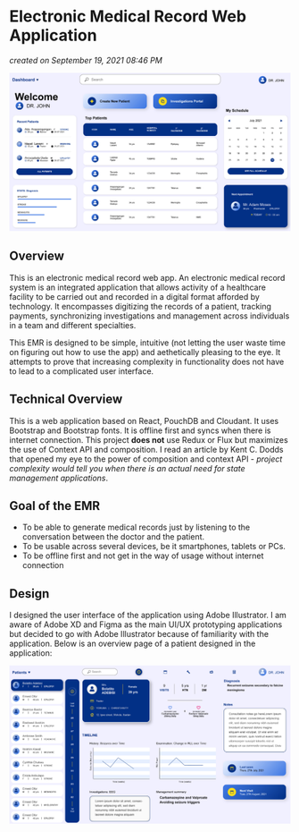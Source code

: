 # Electronic Medical Record Web Application
_created on September 19, 2021 08:46 PM_

![Patient Overview](https://github.com/Adeyossy/emr/blob/main/Dashboard-3.jpg)

## Overview
This is an electronic medical record web app. An electronic medical record system is an integrated application that allows activity of a healthcare facility to be carried out and recorded in a digital format afforded by technology. It encompasses digitizing the records of a patient, tracking payments, synchronizing investigations and management across individuals in a team and different specialties.

This EMR is designed to be simple, intuitive (not letting the user waste time on figuring out how to use the app) and aethetically pleasing to the eye. It attempts to prove that increasing complexity in functionality does not have to lead to a complicated user interface.

## Technical Overview
This is a web application based on React, PouchDB and Cloudant. It uses Bootstrap and Bootstrap fonts. It is offline first and syncs when there is internet connection.
This project **does not** use Redux or Flux but maximizes the use of Context API and composition. I read an article by Kent C. Dodds that opened my eye to the power of composition and context API - _project complexity would tell you when there is an actual need for state management applications_.

## Goal of the EMR
- To be able to generate medical records just by listening to the conversation between the doctor and the patient.
- To be usable across several devices, be it smartphones, tablets or PCs.
- To be offline first and not get in the way of usage without internet connection

## Design
I designed the user interface of the application using Adobe Illustrator. I am aware of Adobe XD and Figma as the main UI/UX prototyping applications but decided to go with Adobe Illustrator because of familiarity with the application. Below is an overview page of a patient designed in the application:


![Patient Overview](/Patient-Overview.jpg)
